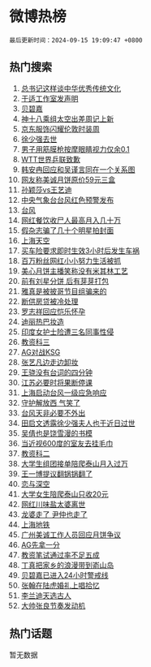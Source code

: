 # 微博热榜

`最后更新时间：2024-09-15 19:09:47 +0800`

## 热门搜索

1. [总书记这样谈中华优秀传统文化](https://m.weibo.cn/search?containerid=100103type%3D1%26t%3D10%26q%3D%23%E6%80%BB%E4%B9%A6%E8%AE%B0%E8%BF%99%E6%A0%B7%E8%B0%88%E4%B8%AD%E5%8D%8E%E4%BC%98%E7%A7%80%E4%BC%A0%E7%BB%9F%E6%96%87%E5%8C%96%23&stream_entry_id=51&isnewpage=1&extparam=seat%3D1%26cate%3D10103%26pos%3D0%26q%3D%2523%25E6%2580%25BB%25E4%25B9%25A6%25E8%25AE%25B0%25E8%25BF%2599%25E6%25A0%25B7%25E8%25B0%2588%25E4%25B8%25AD%25E5%258D%258E%25E4%25BC%2598%25E7%25A7%2580%25E4%25BC%25A0%25E7%25BB%259F%25E6%2596%2587%25E5%258C%2596%2523%26dgr%3D0%26c_type%3D51%26filter_type%3Drealtimehot%26stream_entry_id%3D51%26display_time%3D1726398586%26pre_seqid%3D17263985860160123718467)
1. [于适工作室发声明](https://m.weibo.cn/search?containerid=100103type%3D1%26t%3D10%26q%3D%E4%BA%8E%E9%80%82%E5%B7%A5%E4%BD%9C%E5%AE%A4%E5%8F%91%E5%A3%B0%E6%98%8E&stream_entry_id=31&isnewpage=1&extparam=seat%3D1%26filter_type%3Drealtimehot%26dgr%3D0%26c_type%3D31%26band_rank%3D1%26cate%3D5001%26pos%3D0%26q%3D%25E4%25BA%258E%25E9%2580%2582%25E5%25B7%25A5%25E4%25BD%259C%25E5%25AE%25A4%25E5%258F%2591%25E5%25A3%25B0%25E6%2598%258E%26stream_entry_id%3D31%26realpos%3D1%26lcate%3D5001%26flag%3D4%26display_time%3D1726398586%26pre_seqid%3D17263985860160123718467)
1. [贝碧嘉](https://m.weibo.cn/search?containerid=100103type%3D1%26t%3D10%26q%3D%E8%B4%9D%E7%A2%A7%E5%98%89&stream_entry_id=31&isnewpage=1&extparam=seat%3D1%26filter_type%3Drealtimehot%26dgr%3D0%26c_type%3D31%26band_rank%3D2%26cate%3D5001%26pos%3D1%26q%3D%25E8%25B4%259D%25E7%25A2%25A7%25E5%2598%2589%26stream_entry_id%3D31%26realpos%3D2%26lcate%3D5001%26flag%3D2%26display_time%3D1726398586%26pre_seqid%3D17263985860160123718467)
1. [神十八乘组太空出差周记上新](https://m.weibo.cn/search?containerid=100103type%3D1%26t%3D10%26q%3D%23%E7%A5%9E%E5%8D%81%E5%85%AB%E4%B9%98%E7%BB%84%E5%A4%AA%E7%A9%BA%E5%87%BA%E5%B7%AE%E5%91%A8%E8%AE%B0%E4%B8%8A%E6%96%B0%23&stream_entry_id=31&isnewpage=1&extparam=seat%3D1%26filter_type%3Drealtimehot%26dgr%3D0%26c_type%3D31%26band_rank%3D3%26cate%3D5001%26pos%3D2%26q%3D%2523%25E7%25A5%259E%25E5%258D%2581%25E5%2585%25AB%25E4%25B9%2598%25E7%25BB%2584%25E5%25A4%25AA%25E7%25A9%25BA%25E5%2587%25BA%25E5%25B7%25AE%25E5%2591%25A8%25E8%25AE%25B0%25E4%25B8%258A%25E6%2596%25B0%2523%26stream_entry_id%3D31%26realpos%3D3%26lcate%3D5001%26flag%3D0%26display_time%3D1726398586%26pre_seqid%3D17263985860160123718467)
1. [京东服饰闪耀伦敦时装周](https://m.weibo.cn/search?containerid=100103type%3D1%26t%3D10%26q%3D%23%E4%BA%AC%E4%B8%9C%E6%9C%8D%E9%A5%B0%E9%97%AA%E8%80%80%E4%BC%A6%E6%95%A6%E6%97%B6%E8%A3%85%E5%91%A8%23&stream_entry_id=31&isnewpage=1&extparam=seat%3D1%26filter_type%3Drealtimehot%26dgr%3D0%26c_type%3D31%26band_rank%3D4%26cate%3D5001%26is_ad_pos%3D1%26pos%3D3%26q%3D%2523%25E4%25BA%25AC%25E4%25B8%259C%25E6%259C%258D%25E9%25A5%25B0%25E9%2597%25AA%25E8%2580%2580%25E4%25BC%25A6%25E6%2595%25A6%25E6%2597%25B6%25E8%25A3%2585%25E5%2591%25A8%2523%26stream_entry_id%3D31%26topic_ad%3D1%26lcate%3D5001%26adid%3D255095%26display_time%3D1726398586%26pre_seqid%3D17263985860160123718467)
1. [徐少强去世](https://m.weibo.cn/search?containerid=100103type%3D1%26t%3D10%26q%3D%23%E5%BE%90%E5%B0%91%E5%BC%BA%E5%8E%BB%E4%B8%96%23&stream_entry_id=31&isnewpage=1&extparam=seat%3D1%26filter_type%3Drealtimehot%26dgr%3D0%26c_type%3D31%26band_rank%3D4%26cate%3D5001%26pos%3D4%26q%3D%2523%25E5%25BE%2590%25E5%25B0%2591%25E5%25BC%25BA%25E5%258E%25BB%25E4%25B8%2596%2523%26stream_entry_id%3D31%26realpos%3D4%26lcate%3D5001%26flag%3D16%26display_time%3D1726398586%26pre_seqid%3D17263985860160123718467)
1. [男子用筋膜枪按摩眼睛视力仅余0.1](https://m.weibo.cn/search?containerid=100103type%3D1%26t%3D10%26q%3D%23%E7%94%B7%E5%AD%90%E7%94%A8%E7%AD%8B%E8%86%9C%E6%9E%AA%E6%8C%89%E6%91%A9%E7%9C%BC%E7%9D%9B%E8%A7%86%E5%8A%9B%E4%BB%85%E4%BD%990.1%23&stream_entry_id=31&isnewpage=1&extparam=seat%3D1%26filter_type%3Drealtimehot%26dgr%3D0%26c_type%3D31%26band_rank%3D5%26cate%3D5001%26pos%3D5%26q%3D%2523%25E7%2594%25B7%25E5%25AD%2590%25E7%2594%25A8%25E7%25AD%258B%25E8%2586%259C%25E6%259E%25AA%25E6%258C%2589%25E6%2591%25A9%25E7%259C%25BC%25E7%259D%259B%25E8%25A7%2586%25E5%258A%259B%25E4%25BB%2585%25E4%25BD%25990.1%2523%26stream_entry_id%3D31%26realpos%3D5%26lcate%3D5001%26flag%3D1%26display_time%3D1726398586%26pre_seqid%3D17263985860160123718467)
1. [WTT世界乒联致歉](https://m.weibo.cn/search?containerid=100103type%3D1%26t%3D10%26q%3D%23WTT%E4%B8%96%E7%95%8C%E4%B9%92%E8%81%94%E8%87%B4%E6%AD%89%23&stream_entry_id=31&isnewpage=1&extparam=seat%3D1%26filter_type%3Drealtimehot%26dgr%3D0%26c_type%3D31%26band_rank%3D6%26cate%3D5001%26pos%3D6%26q%3D%2523WTT%25E4%25B8%2596%25E7%2595%258C%25E4%25B9%2592%25E8%2581%2594%25E8%2587%25B4%25E6%25AD%2589%2523%26stream_entry_id%3D31%26realpos%3D6%26lcate%3D5001%26flag%3D1%26display_time%3D1726398586%26pre_seqid%3D17263985860160123718467)
1. [韩安冉回应和吴谨言同在一个关系图](https://m.weibo.cn/search?containerid=100103type%3D1%26t%3D10%26q%3D%23%E9%9F%A9%E5%AE%89%E5%86%89%E5%9B%9E%E5%BA%94%E5%92%8C%E5%90%B4%E8%B0%A8%E8%A8%80%E5%90%8C%E5%9C%A8%E4%B8%80%E4%B8%AA%E5%85%B3%E7%B3%BB%E5%9B%BE%23&stream_entry_id=31&isnewpage=1&extparam=seat%3D1%26filter_type%3Drealtimehot%26dgr%3D0%26c_type%3D31%26band_rank%3D7%26cate%3D5001%26pos%3D7%26q%3D%2523%25E9%259F%25A9%25E5%25AE%2589%25E5%2586%2589%25E5%259B%259E%25E5%25BA%2594%25E5%2592%258C%25E5%2590%25B4%25E8%25B0%25A8%25E8%25A8%2580%25E5%2590%258C%25E5%259C%25A8%25E4%25B8%2580%25E4%25B8%25AA%25E5%2585%25B3%25E7%25B3%25BB%25E5%259B%25BE%2523%26stream_entry_id%3D31%26realpos%3D7%26lcate%3D5001%26flag%3D2%26display_time%3D1726398586%26pre_seqid%3D17263985860160123718467)
1. [网友称美诚月饼原价59元三盒](https://m.weibo.cn/search?containerid=100103type%3D1%26t%3D10%26q%3D%23%E7%BD%91%E5%8F%8B%E7%A7%B0%E7%BE%8E%E8%AF%9A%E6%9C%88%E9%A5%BC%E5%8E%9F%E4%BB%B759%E5%85%83%E4%B8%89%E7%9B%92%23&stream_entry_id=31&isnewpage=1&extparam=seat%3D1%26filter_type%3Drealtimehot%26dgr%3D0%26c_type%3D31%26band_rank%3D8%26cate%3D5001%26pos%3D8%26q%3D%2523%25E7%25BD%2591%25E5%258F%258B%25E7%25A7%25B0%25E7%25BE%258E%25E8%25AF%259A%25E6%259C%2588%25E9%25A5%25BC%25E5%258E%259F%25E4%25BB%25B759%25E5%2585%2583%25E4%25B8%2589%25E7%259B%2592%2523%26stream_entry_id%3D31%26realpos%3D8%26lcate%3D5001%26flag%3D0%26display_time%3D1726398586%26pre_seqid%3D17263985860160123718467)
1. [孙颖莎vs王艺迪](https://m.weibo.cn/search?containerid=100103type%3D1%26t%3D10%26q%3D%23%E5%AD%99%E9%A2%96%E8%8E%8Evs%E7%8E%8B%E8%89%BA%E8%BF%AA%23&stream_entry_id=31&isnewpage=1&extparam=seat%3D1%26filter_type%3Drealtimehot%26dgr%3D0%26c_type%3D31%26band_rank%3D9%26cate%3D5001%26pos%3D9%26q%3D%2523%25E5%25AD%2599%25E9%25A2%2596%25E8%258E%258Evs%25E7%258E%258B%25E8%2589%25BA%25E8%25BF%25AA%2523%26stream_entry_id%3D31%26realpos%3D9%26lcate%3D5001%26flag%3D1%26display_time%3D1726398586%26pre_seqid%3D17263985860160123718467)
1. [中央气象台台风红色预警发布](https://m.weibo.cn/search?containerid=100103type%3D1%26t%3D10%26q%3D%23%E4%B8%AD%E5%A4%AE%E6%B0%94%E8%B1%A1%E5%8F%B0%E5%8F%B0%E9%A3%8E%E7%BA%A2%E8%89%B2%E9%A2%84%E8%AD%A6%E5%8F%91%E5%B8%83%23&stream_entry_id=31&isnewpage=1&extparam=seat%3D1%26filter_type%3Drealtimehot%26dgr%3D0%26c_type%3D31%26band_rank%3D10%26cate%3D5001%26pos%3D10%26q%3D%2523%25E4%25B8%25AD%25E5%25A4%25AE%25E6%25B0%2594%25E8%25B1%25A1%25E5%258F%25B0%25E5%258F%25B0%25E9%25A3%258E%25E7%25BA%25A2%25E8%2589%25B2%25E9%25A2%2584%25E8%25AD%25A6%25E5%258F%2591%25E5%25B8%2583%2523%26stream_entry_id%3D31%26realpos%3D10%26lcate%3D5001%26flag%3D1%26display_time%3D1726398586%26pre_seqid%3D17263985860160123718467)
1. [台风](https://m.weibo.cn/search?containerid=100103type%3D1%26t%3D10%26q%3D%E5%8F%B0%E9%A3%8E&stream_entry_id=31&isnewpage=1&extparam=seat%3D1%26filter_type%3Drealtimehot%26dgr%3D0%26c_type%3D31%26band_rank%3D11%26cate%3D5001%26pos%3D11%26q%3D%25E5%258F%25B0%25E9%25A3%258E%26stream_entry_id%3D31%26realpos%3D11%26lcate%3D5001%26flag%3D0%26display_time%3D1726398586%26pre_seqid%3D17263985860160123718467)
1. [网红餐饮收尸人最高月入几十万](https://m.weibo.cn/search?containerid=100103type%3D1%26t%3D10%26q%3D%23%E7%BD%91%E7%BA%A2%E9%A4%90%E9%A5%AE%E6%94%B6%E5%B0%B8%E4%BA%BA%E6%9C%80%E9%AB%98%E6%9C%88%E5%85%A5%E5%87%A0%E5%8D%81%E4%B8%87%23&stream_entry_id=31&isnewpage=1&extparam=seat%3D1%26filter_type%3Drealtimehot%26dgr%3D0%26c_type%3D31%26band_rank%3D12%26cate%3D5001%26pos%3D12%26q%3D%2523%25E7%25BD%2591%25E7%25BA%25A2%25E9%25A4%2590%25E9%25A5%25AE%25E6%2594%25B6%25E5%25B0%25B8%25E4%25BA%25BA%25E6%259C%2580%25E9%25AB%2598%25E6%259C%2588%25E5%2585%25A5%25E5%2587%25A0%25E5%258D%2581%25E4%25B8%2587%2523%26stream_entry_id%3D31%26realpos%3D12%26lcate%3D5001%26flag%3D2%26display_time%3D1726398586%26pre_seqid%3D17263985860160123718467)
1. [假杂志骗了几十个明星拍封面](https://m.weibo.cn/search?containerid=100103type%3D1%26t%3D10%26q%3D%E5%81%87%E6%9D%82%E5%BF%97%E9%AA%97%E4%BA%86%E5%87%A0%E5%8D%81%E4%B8%AA%E6%98%8E%E6%98%9F%E6%8B%8D%E5%B0%81%E9%9D%A2&stream_entry_id=31&isnewpage=1&extparam=seat%3D1%26filter_type%3Drealtimehot%26dgr%3D0%26c_type%3D31%26band_rank%3D13%26cate%3D5001%26pos%3D13%26q%3D%25E5%2581%2587%25E6%259D%2582%25E5%25BF%2597%25E9%25AA%2597%25E4%25BA%2586%25E5%2587%25A0%25E5%258D%2581%25E4%25B8%25AA%25E6%2598%258E%25E6%2598%259F%25E6%258B%258D%25E5%25B0%2581%25E9%259D%25A2%26stream_entry_id%3D31%26realpos%3D13%26lcate%3D5001%26flag%3D2%26display_time%3D1726398586%26pre_seqid%3D17263985860160123718467)
1. [上海天空](https://m.weibo.cn/search?containerid=100103type%3D1%26t%3D10%26q%3D%E4%B8%8A%E6%B5%B7%E5%A4%A9%E7%A9%BA&stream_entry_id=31&isnewpage=1&extparam=seat%3D1%26filter_type%3Drealtimehot%26dgr%3D0%26c_type%3D31%26band_rank%3D14%26cate%3D5001%26pos%3D14%26q%3D%25E4%25B8%258A%25E6%25B5%25B7%25E5%25A4%25A9%25E7%25A9%25BA%26stream_entry_id%3D31%26realpos%3D14%26lcate%3D5001%26flag%3D1%26display_time%3D1726398586%26pre_seqid%3D17263985860160123718467)
1. [买车险要求即时生效3小时后发生车祸](https://m.weibo.cn/search?containerid=100103type%3D1%26t%3D10%26q%3D%23%E4%B9%B0%E8%BD%A6%E9%99%A9%E8%A6%81%E6%B1%82%E5%8D%B3%E6%97%B6%E7%94%9F%E6%95%883%E5%B0%8F%E6%97%B6%E5%90%8E%E5%8F%91%E7%94%9F%E8%BD%A6%E7%A5%B8%23&stream_entry_id=31&isnewpage=1&extparam=seat%3D1%26filter_type%3Drealtimehot%26dgr%3D0%26c_type%3D31%26band_rank%3D15%26cate%3D5001%26pos%3D15%26q%3D%2523%25E4%25B9%25B0%25E8%25BD%25A6%25E9%2599%25A9%25E8%25A6%2581%25E6%25B1%2582%25E5%258D%25B3%25E6%2597%25B6%25E7%2594%259F%25E6%2595%25883%25E5%25B0%258F%25E6%2597%25B6%25E5%2590%258E%25E5%258F%2591%25E7%2594%259F%25E8%25BD%25A6%25E7%25A5%25B8%2523%26stream_entry_id%3D31%26realpos%3D15%26lcate%3D5001%26flag%3D0%26display_time%3D1726398586%26pre_seqid%3D17263985860160123718467)
1. [百万粉丝网红小小努力生活被抓](https://m.weibo.cn/search?containerid=100103type%3D1%26t%3D10%26q%3D%23%E7%99%BE%E4%B8%87%E7%B2%89%E4%B8%9D%E7%BD%91%E7%BA%A2%E5%B0%8F%E5%B0%8F%E5%8A%AA%E5%8A%9B%E7%94%9F%E6%B4%BB%E8%A2%AB%E6%8A%93%23&stream_entry_id=31&isnewpage=1&extparam=seat%3D1%26filter_type%3Drealtimehot%26dgr%3D0%26c_type%3D31%26band_rank%3D16%26cate%3D5001%26pos%3D16%26q%3D%2523%25E7%2599%25BE%25E4%25B8%2587%25E7%25B2%2589%25E4%25B8%259D%25E7%25BD%2591%25E7%25BA%25A2%25E5%25B0%258F%25E5%25B0%258F%25E5%258A%25AA%25E5%258A%259B%25E7%2594%259F%25E6%25B4%25BB%25E8%25A2%25AB%25E6%258A%2593%2523%26stream_entry_id%3D31%26realpos%3D16%26lcate%3D5001%26flag%3D1%26display_time%3D1726398586%26pre_seqid%3D17263985860160123718467)
1. [美心月饼主播笑称没有米其林工艺](https://m.weibo.cn/search?containerid=100103type%3D1%26t%3D10%26q%3D%23%E7%BE%8E%E5%BF%83%E6%9C%88%E9%A5%BC%E4%B8%BB%E6%92%AD%E7%AC%91%E7%A7%B0%E6%B2%A1%E6%9C%89%E7%B1%B3%E5%85%B6%E6%9E%97%E5%B7%A5%E8%89%BA%23&stream_entry_id=31&isnewpage=1&extparam=seat%3D1%26filter_type%3Drealtimehot%26dgr%3D0%26c_type%3D31%26band_rank%3D17%26cate%3D5001%26pos%3D17%26q%3D%2523%25E7%25BE%258E%25E5%25BF%2583%25E6%259C%2588%25E9%25A5%25BC%25E4%25B8%25BB%25E6%2592%25AD%25E7%25AC%2591%25E7%25A7%25B0%25E6%25B2%25A1%25E6%259C%2589%25E7%25B1%25B3%25E5%2585%25B6%25E6%259E%2597%25E5%25B7%25A5%25E8%2589%25BA%2523%26stream_entry_id%3D31%26realpos%3D17%26lcate%3D5001%26flag%3D0%26display_time%3D1726398586%26pre_seqid%3D17263985860160123718467)
1. [前有刘星分饼 后有芽芽打包](https://m.weibo.cn/search?containerid=100103type%3D1%26t%3D10%26q%3D%E5%89%8D%E6%9C%89%E5%88%98%E6%98%9F%E5%88%86%E9%A5%BC+%E5%90%8E%E6%9C%89%E8%8A%BD%E8%8A%BD%E6%89%93%E5%8C%85&stream_entry_id=31&isnewpage=1&extparam=seat%3D1%26filter_type%3Drealtimehot%26dgr%3D0%26c_type%3D31%26band_rank%3D18%26cate%3D5001%26pos%3D18%26q%3D%25E5%2589%258D%25E6%259C%2589%25E5%2588%2598%25E6%2598%259F%25E5%2588%2586%25E9%25A5%25BC%2520%25E5%2590%258E%25E6%259C%2589%25E8%258A%25BD%25E8%258A%25BD%25E6%2589%2593%25E5%258C%2585%26stream_entry_id%3D31%26realpos%3D18%26lcate%3D5001%26flag%3D0%26display_time%3D1726398586%26pre_seqid%3D17263985860160123718467)
1. [雅真是被披哥节目组骗来的](https://m.weibo.cn/search?containerid=100103type%3D1%26t%3D10%26q%3D%E9%9B%85%E7%9C%9F%E6%98%AF%E8%A2%AB%E6%8A%AB%E5%93%A5%E8%8A%82%E7%9B%AE%E7%BB%84%E9%AA%97%E6%9D%A5%E7%9A%84&stream_entry_id=31&isnewpage=1&extparam=seat%3D1%26filter_type%3Drealtimehot%26dgr%3D0%26c_type%3D31%26band_rank%3D19%26cate%3D5001%26pos%3D19%26q%3D%25E9%259B%2585%25E7%259C%259F%25E6%2598%25AF%25E8%25A2%25AB%25E6%258A%25AB%25E5%2593%25A5%25E8%258A%2582%25E7%259B%25AE%25E7%25BB%2584%25E9%25AA%2597%25E6%259D%25A5%25E7%259A%2584%26stream_entry_id%3D31%26realpos%3D19%26lcate%3D5001%26flag%3D0%26display_time%3D1726398586%26pre_seqid%3D17263985860160123718467)
1. [断供房贷被冷处理](https://m.weibo.cn/search?containerid=100103type%3D1%26t%3D10%26q%3D%23%E6%96%AD%E4%BE%9B%E6%88%BF%E8%B4%B7%E8%A2%AB%E5%86%B7%E5%A4%84%E7%90%86%23&stream_entry_id=31&isnewpage=1&extparam=seat%3D1%26filter_type%3Drealtimehot%26dgr%3D0%26c_type%3D31%26band_rank%3D20%26cate%3D5001%26pos%3D20%26q%3D%2523%25E6%2596%25AD%25E4%25BE%259B%25E6%2588%25BF%25E8%25B4%25B7%25E8%25A2%25AB%25E5%2586%25B7%25E5%25A4%2584%25E7%2590%2586%2523%26stream_entry_id%3D31%26realpos%3D20%26lcate%3D5001%26flag%3D1%26display_time%3D1726398586%26pre_seqid%3D17263985860160123718467)
1. [罗志祥回应恺乐怀孕](https://m.weibo.cn/search?containerid=100103type%3D1%26t%3D10%26q%3D%23%E7%BD%97%E5%BF%97%E7%A5%A5%E5%9B%9E%E5%BA%94%E6%81%BA%E4%B9%90%E6%80%80%E5%AD%95%23&stream_entry_id=31&isnewpage=1&extparam=seat%3D1%26filter_type%3Drealtimehot%26dgr%3D0%26c_type%3D31%26band_rank%3D21%26cate%3D5001%26pos%3D21%26q%3D%2523%25E7%25BD%2597%25E5%25BF%2597%25E7%25A5%25A5%25E5%259B%259E%25E5%25BA%2594%25E6%2581%25BA%25E4%25B9%2590%25E6%2580%2580%25E5%25AD%2595%2523%26stream_entry_id%3D31%26realpos%3D21%26lcate%3D5001%26flag%3D2%26display_time%3D1726398586%26pre_seqid%3D17263985860160123718467)
1. [迪丽热巴妆造](https://m.weibo.cn/search?containerid=100103type%3D1%26t%3D10%26q%3D%E8%BF%AA%E4%B8%BD%E7%83%AD%E5%B7%B4%E5%A6%86%E9%80%A0&stream_entry_id=31&isnewpage=1&extparam=seat%3D1%26filter_type%3Drealtimehot%26dgr%3D0%26c_type%3D31%26band_rank%3D22%26cate%3D5001%26pos%3D22%26q%3D%25E8%25BF%25AA%25E4%25B8%25BD%25E7%2583%25AD%25E5%25B7%25B4%25E5%25A6%2586%25E9%2580%25A0%26stream_entry_id%3D31%26realpos%3D22%26lcate%3D5001%26flag%3D0%26display_time%3D1726398586%26pre_seqid%3D17263985860160123718467)
1. [印度女护士险遭三名同事性侵](https://m.weibo.cn/search?containerid=100103type%3D1%26t%3D10%26q%3D%23%E5%8D%B0%E5%BA%A6%E5%A5%B3%E6%8A%A4%E5%A3%AB%E9%99%A9%E9%81%AD%E4%B8%89%E5%90%8D%E5%90%8C%E4%BA%8B%E6%80%A7%E4%BE%B5%23&stream_entry_id=31&isnewpage=1&extparam=seat%3D1%26filter_type%3Drealtimehot%26dgr%3D0%26c_type%3D31%26band_rank%3D23%26cate%3D5001%26pos%3D23%26q%3D%2523%25E5%258D%25B0%25E5%25BA%25A6%25E5%25A5%25B3%25E6%258A%25A4%25E5%25A3%25AB%25E9%2599%25A9%25E9%2581%25AD%25E4%25B8%2589%25E5%2590%258D%25E5%2590%258C%25E4%25BA%258B%25E6%2580%25A7%25E4%25BE%25B5%2523%26stream_entry_id%3D31%26realpos%3D23%26lcate%3D5001%26flag%3D0%26display_time%3D1726398586%26pre_seqid%3D17263985860160123718467)
1. [教资科三](https://m.weibo.cn/search?containerid=100103type%3D1%26t%3D10%26q%3D%E6%95%99%E8%B5%84%E7%A7%91%E4%B8%89&stream_entry_id=31&isnewpage=1&extparam=seat%3D1%26filter_type%3Drealtimehot%26dgr%3D0%26c_type%3D31%26band_rank%3D24%26cate%3D5001%26pos%3D24%26q%3D%25E6%2595%2599%25E8%25B5%2584%25E7%25A7%2591%25E4%25B8%2589%26stream_entry_id%3D31%26realpos%3D24%26lcate%3D5001%26flag%3D1%26display_time%3D1726398586%26pre_seqid%3D17263985860160123718467)
1. [AG对战KSG](https://m.weibo.cn/search?containerid=100103type%3D1%26t%3D10%26q%3D%23AG%E5%AF%B9%E6%88%98KSG%23&stream_entry_id=31&isnewpage=1&extparam=seat%3D1%26filter_type%3Drealtimehot%26dgr%3D0%26c_type%3D31%26band_rank%3D25%26cate%3D5001%26pos%3D25%26q%3D%2523AG%25E5%25AF%25B9%25E6%2588%2598KSG%2523%26stream_entry_id%3D31%26realpos%3D25%26lcate%3D5001%26flag%3D1%26display_time%3D1726398586%26pre_seqid%3D17263985860160123718467)
1. [张艺凡边走边卸妆](https://m.weibo.cn/search?containerid=100103type%3D1%26t%3D10%26q%3D%E5%BC%A0%E8%89%BA%E5%87%A1%E8%BE%B9%E8%B5%B0%E8%BE%B9%E5%8D%B8%E5%A6%86&stream_entry_id=31&isnewpage=1&extparam=seat%3D1%26filter_type%3Drealtimehot%26dgr%3D0%26c_type%3D31%26band_rank%3D26%26cate%3D5001%26pos%3D26%26q%3D%25E5%25BC%25A0%25E8%2589%25BA%25E5%2587%25A1%25E8%25BE%25B9%25E8%25B5%25B0%25E8%25BE%25B9%25E5%258D%25B8%25E5%25A6%2586%26stream_entry_id%3D31%26realpos%3D26%26lcate%3D5001%26flag%3D1%26display_time%3D1726398586%26pre_seqid%3D17263985860160123718467)
1. [王骁没有台词的四分钟](https://m.weibo.cn/search?containerid=100103type%3D1%26t%3D10%26q%3D%E7%8E%8B%E9%AA%81%E6%B2%A1%E6%9C%89%E5%8F%B0%E8%AF%8D%E7%9A%84%E5%9B%9B%E5%88%86%E9%92%9F&stream_entry_id=31&isnewpage=1&extparam=seat%3D1%26filter_type%3Drealtimehot%26dgr%3D0%26c_type%3D31%26band_rank%3D27%26cate%3D5001%26pos%3D27%26q%3D%25E7%258E%258B%25E9%25AA%2581%25E6%25B2%25A1%25E6%259C%2589%25E5%258F%25B0%25E8%25AF%258D%25E7%259A%2584%25E5%259B%259B%25E5%2588%2586%25E9%2592%259F%26stream_entry_id%3D31%26realpos%3D27%26lcate%3D5001%26flag%3D1%26display_time%3D1726398586%26pre_seqid%3D17263985860160123718467)
1. [江苏必要时将果断停课](https://m.weibo.cn/search?containerid=100103type%3D1%26t%3D10%26q%3D%23%E6%B1%9F%E8%8B%8F%E5%BF%85%E8%A6%81%E6%97%B6%E5%B0%86%E6%9E%9C%E6%96%AD%E5%81%9C%E8%AF%BE%23&stream_entry_id=31&isnewpage=1&extparam=seat%3D1%26filter_type%3Drealtimehot%26dgr%3D0%26c_type%3D31%26band_rank%3D28%26cate%3D5001%26pos%3D28%26q%3D%2523%25E6%25B1%259F%25E8%258B%258F%25E5%25BF%2585%25E8%25A6%2581%25E6%2597%25B6%25E5%25B0%2586%25E6%259E%259C%25E6%2596%25AD%25E5%2581%259C%25E8%25AF%25BE%2523%26stream_entry_id%3D31%26realpos%3D28%26lcate%3D5001%26flag%3D1%26display_time%3D1726398586%26pre_seqid%3D17263985860160123718467)
1. [上海启动台风一级应急响应](https://m.weibo.cn/search?containerid=100103type%3D1%26t%3D10%26q%3D%23%E4%B8%8A%E6%B5%B7%E5%90%AF%E5%8A%A8%E5%8F%B0%E9%A3%8E%E4%B8%80%E7%BA%A7%E5%BA%94%E6%80%A5%E5%93%8D%E5%BA%94%23&stream_entry_id=31&isnewpage=1&extparam=seat%3D1%26filter_type%3Drealtimehot%26dgr%3D0%26c_type%3D31%26band_rank%3D29%26cate%3D5001%26pos%3D29%26q%3D%2523%25E4%25B8%258A%25E6%25B5%25B7%25E5%2590%25AF%25E5%258A%25A8%25E5%258F%25B0%25E9%25A3%258E%25E4%25B8%2580%25E7%25BA%25A7%25E5%25BA%2594%25E6%2580%25A5%25E5%2593%258D%25E5%25BA%2594%2523%26stream_entry_id%3D31%26realpos%3D29%26lcate%3D5001%26flag%3D1%26display_time%3D1726398586%26pre_seqid%3D17263985860160123718467)
1. [守护解放西 气笑了](https://m.weibo.cn/search?containerid=100103type%3D1%26t%3D10%26q%3D%E5%AE%88%E6%8A%A4%E8%A7%A3%E6%94%BE%E8%A5%BF+%E6%B0%94%E7%AC%91%E4%BA%86&stream_entry_id=31&isnewpage=1&extparam=seat%3D1%26filter_type%3Drealtimehot%26dgr%3D0%26c_type%3D31%26band_rank%3D30%26cate%3D5001%26pos%3D30%26q%3D%25E5%25AE%2588%25E6%258A%25A4%25E8%25A7%25A3%25E6%2594%25BE%25E8%25A5%25BF%2520%25E6%25B0%2594%25E7%25AC%2591%25E4%25BA%2586%26stream_entry_id%3D31%26realpos%3D30%26lcate%3D5001%26flag%3D1%26display_time%3D1726398586%26pre_seqid%3D17263985860160123718467)
1. [台风天非必要不外出](https://m.weibo.cn/search?containerid=100103type%3D1%26t%3D10%26q%3D%23%E5%8F%B0%E9%A3%8E%E5%A4%A9%E9%9D%9E%E5%BF%85%E8%A6%81%E4%B8%8D%E5%A4%96%E5%87%BA%23&stream_entry_id=31&isnewpage=1&extparam=seat%3D1%26filter_type%3Drealtimehot%26dgr%3D0%26c_type%3D31%26band_rank%3D31%26cate%3D5001%26pos%3D31%26q%3D%2523%25E5%258F%25B0%25E9%25A3%258E%25E5%25A4%25A9%25E9%259D%259E%25E5%25BF%2585%25E8%25A6%2581%25E4%25B8%258D%25E5%25A4%2596%25E5%2587%25BA%2523%26stream_entry_id%3D31%26realpos%3D31%26lcate%3D5001%26flag%3D1%26display_time%3D1726398586%26pre_seqid%3D17263985860160123718467)
1. [田启文透露徐少强夫人也于近日过世](https://m.weibo.cn/search?containerid=100103type%3D1%26t%3D10%26q%3D%23%E7%94%B0%E5%90%AF%E6%96%87%E9%80%8F%E9%9C%B2%E5%BE%90%E5%B0%91%E5%BC%BA%E5%A4%AB%E4%BA%BA%E4%B9%9F%E4%BA%8E%E8%BF%91%E6%97%A5%E8%BF%87%E4%B8%96%23&stream_entry_id=31&isnewpage=1&extparam=seat%3D1%26filter_type%3Drealtimehot%26dgr%3D0%26c_type%3D31%26band_rank%3D32%26cate%3D5001%26pos%3D32%26q%3D%2523%25E7%2594%25B0%25E5%2590%25AF%25E6%2596%2587%25E9%2580%258F%25E9%259C%25B2%25E5%25BE%2590%25E5%25B0%2591%25E5%25BC%25BA%25E5%25A4%25AB%25E4%25BA%25BA%25E4%25B9%259F%25E4%25BA%258E%25E8%25BF%2591%25E6%2597%25A5%25E8%25BF%2587%25E4%25B8%2596%2523%26stream_entry_id%3D31%26realpos%3D32%26lcate%3D5001%26flag%3D1%26display_time%3D1726398586%26pre_seqid%3D17263985860160123718467)
1. [吴倩也是饶雪漫的书模](https://m.weibo.cn/search?containerid=100103type%3D1%26t%3D10%26q%3D%E5%90%B4%E5%80%A9%E4%B9%9F%E6%98%AF%E9%A5%B6%E9%9B%AA%E6%BC%AB%E7%9A%84%E4%B9%A6%E6%A8%A1&stream_entry_id=31&isnewpage=1&extparam=seat%3D1%26filter_type%3Drealtimehot%26dgr%3D0%26c_type%3D31%26band_rank%3D33%26cate%3D5001%26pos%3D33%26q%3D%25E5%2590%25B4%25E5%2580%25A9%25E4%25B9%259F%25E6%2598%25AF%25E9%25A5%25B6%25E9%259B%25AA%25E6%25BC%25AB%25E7%259A%2584%25E4%25B9%25A6%25E6%25A8%25A1%26stream_entry_id%3D31%26realpos%3D33%26lcate%3D5001%26flag%3D0%26display_time%3D1726398586%26pre_seqid%3D17263985860160123718467)
1. [当近视600度的室友去挂毛巾](https://m.weibo.cn/search?containerid=100103type%3D1%26t%3D10%26q%3D%E5%BD%93%E8%BF%91%E8%A7%86600%E5%BA%A6%E7%9A%84%E5%AE%A4%E5%8F%8B%E5%8E%BB%E6%8C%82%E6%AF%9B%E5%B7%BE&stream_entry_id=31&isnewpage=1&extparam=seat%3D1%26filter_type%3Drealtimehot%26dgr%3D0%26c_type%3D31%26band_rank%3D34%26cate%3D5001%26pos%3D34%26q%3D%25E5%25BD%2593%25E8%25BF%2591%25E8%25A7%2586600%25E5%25BA%25A6%25E7%259A%2584%25E5%25AE%25A4%25E5%258F%258B%25E5%258E%25BB%25E6%258C%2582%25E6%25AF%259B%25E5%25B7%25BE%26stream_entry_id%3D31%26realpos%3D34%26lcate%3D5001%26flag%3D0%26display_time%3D1726398586%26pre_seqid%3D17263985860160123718467)
1. [教资科二](https://m.weibo.cn/search?containerid=100103type%3D1%26t%3D10%26q%3D%E6%95%99%E8%B5%84%E7%A7%91%E4%BA%8C&stream_entry_id=31&isnewpage=1&extparam=seat%3D1%26filter_type%3Drealtimehot%26dgr%3D0%26c_type%3D31%26band_rank%3D35%26cate%3D5001%26pos%3D35%26q%3D%25E6%2595%2599%25E8%25B5%2584%25E7%25A7%2591%25E4%25BA%258C%26stream_entry_id%3D31%26realpos%3D35%26lcate%3D5001%26flag%3D0%26display_time%3D1726398586%26pre_seqid%3D17263985860160123718467)
1. [大学生组团接单陪爬泰山月入过万](https://m.weibo.cn/search?containerid=100103type%3D1%26t%3D10%26q%3D%23%E5%A4%A7%E5%AD%A6%E7%94%9F%E7%BB%84%E5%9B%A2%E6%8E%A5%E5%8D%95%E9%99%AA%E7%88%AC%E6%B3%B0%E5%B1%B1%E6%9C%88%E5%85%A5%E8%BF%87%E4%B8%87%23&stream_entry_id=31&isnewpage=1&extparam=seat%3D1%26filter_type%3Drealtimehot%26dgr%3D0%26c_type%3D31%26band_rank%3D36%26cate%3D5001%26pos%3D36%26q%3D%2523%25E5%25A4%25A7%25E5%25AD%25A6%25E7%2594%259F%25E7%25BB%2584%25E5%259B%25A2%25E6%258E%25A5%25E5%258D%2595%25E9%2599%25AA%25E7%2588%25AC%25E6%25B3%25B0%25E5%25B1%25B1%25E6%259C%2588%25E5%2585%25A5%25E8%25BF%2587%25E4%25B8%2587%2523%26stream_entry_id%3D31%26realpos%3D36%26lcate%3D5001%26flag%3D1%26display_time%3D1726398586%26pre_seqid%3D17263985860160123718467)
1. [王一博提议翻锅锅翻了](https://m.weibo.cn/search?containerid=100103type%3D1%26t%3D10%26q%3D%23%E7%8E%8B%E4%B8%80%E5%8D%9A%E6%8F%90%E8%AE%AE%E7%BF%BB%E9%94%85%E9%94%85%E7%BF%BB%E4%BA%86%23&stream_entry_id=31&isnewpage=1&extparam=seat%3D1%26filter_type%3Drealtimehot%26dgr%3D0%26c_type%3D31%26band_rank%3D37%26cate%3D5001%26pos%3D37%26q%3D%2523%25E7%258E%258B%25E4%25B8%2580%25E5%258D%259A%25E6%258F%2590%25E8%25AE%25AE%25E7%25BF%25BB%25E9%2594%2585%25E9%2594%2585%25E7%25BF%25BB%25E4%25BA%2586%2523%26stream_entry_id%3D31%26realpos%3D37%26lcate%3D5001%26flag%3D1%26display_time%3D1726398586%26pre_seqid%3D17263985860160123718467)
1. [恋与深空](https://m.weibo.cn/search?containerid=100103type%3D1%26t%3D10%26q%3D%E6%81%8B%E4%B8%8E%E6%B7%B1%E7%A9%BA&stream_entry_id=31&isnewpage=1&extparam=seat%3D1%26filter_type%3Drealtimehot%26dgr%3D0%26c_type%3D31%26band_rank%3D38%26cate%3D5001%26pos%3D38%26q%3D%25E6%2581%258B%25E4%25B8%258E%25E6%25B7%25B1%25E7%25A9%25BA%26stream_entry_id%3D31%26realpos%3D38%26lcate%3D5001%26flag%3D1%26display_time%3D1726398586%26pre_seqid%3D17263985860160123718467)
1. [大学女生陪爬泰山只收20元](https://m.weibo.cn/search?containerid=100103type%3D1%26t%3D10%26q%3D%23%E5%A4%A7%E5%AD%A6%E5%A5%B3%E7%94%9F%E9%99%AA%E7%88%AC%E6%B3%B0%E5%B1%B1%E5%8F%AA%E6%94%B620%E5%85%83%23&stream_entry_id=31&isnewpage=1&extparam=seat%3D1%26filter_type%3Drealtimehot%26dgr%3D0%26c_type%3D31%26band_rank%3D39%26cate%3D5001%26pos%3D39%26q%3D%2523%25E5%25A4%25A7%25E5%25AD%25A6%25E5%25A5%25B3%25E7%2594%259F%25E9%2599%25AA%25E7%2588%25AC%25E6%25B3%25B0%25E5%25B1%25B1%25E5%258F%25AA%25E6%2594%25B620%25E5%2585%2583%2523%26stream_entry_id%3D31%26realpos%3D39%26lcate%3D5001%26flag%3D1%26display_time%3D1726398586%26pre_seqid%3D17263985860160123718467)
1. [网红川味盐太婆离世](https://m.weibo.cn/search?containerid=100103type%3D1%26t%3D10%26q%3D%23%E7%BD%91%E7%BA%A2%E5%B7%9D%E5%91%B3%E7%9B%90%E5%A4%AA%E5%A9%86%E7%A6%BB%E4%B8%96%23&stream_entry_id=31&isnewpage=1&extparam=seat%3D1%26filter_type%3Drealtimehot%26dgr%3D0%26c_type%3D31%26band_rank%3D40%26cate%3D5001%26pos%3D40%26q%3D%2523%25E7%25BD%2591%25E7%25BA%25A2%25E5%25B7%259D%25E5%2591%25B3%25E7%259B%2590%25E5%25A4%25AA%25E5%25A9%2586%25E7%25A6%25BB%25E4%25B8%2596%2523%26stream_entry_id%3D31%26realpos%3D40%26lcate%3D5001%26flag%3D0%26display_time%3D1726398586%26pre_seqid%3D17263985860160123718467)
1. [龙婆走了 尹仲也走了](https://m.weibo.cn/search?containerid=100103type%3D1%26t%3D10%26q%3D%E9%BE%99%E5%A9%86%E8%B5%B0%E4%BA%86+%E5%B0%B9%E4%BB%B2%E4%B9%9F%E8%B5%B0%E4%BA%86&stream_entry_id=31&isnewpage=1&extparam=seat%3D1%26filter_type%3Drealtimehot%26dgr%3D0%26c_type%3D31%26band_rank%3D41%26cate%3D5001%26pos%3D41%26q%3D%25E9%25BE%2599%25E5%25A9%2586%25E8%25B5%25B0%25E4%25BA%2586%2520%25E5%25B0%25B9%25E4%25BB%25B2%25E4%25B9%259F%25E8%25B5%25B0%25E4%25BA%2586%26stream_entry_id%3D31%26realpos%3D41%26lcate%3D5001%26flag%3D1%26display_time%3D1726398586%26pre_seqid%3D17263985860160123718467)
1. [上海地铁](https://m.weibo.cn/search?containerid=100103type%3D1%26t%3D10%26q%3D%E4%B8%8A%E6%B5%B7%E5%9C%B0%E9%93%81&stream_entry_id=31&isnewpage=1&extparam=seat%3D1%26filter_type%3Drealtimehot%26dgr%3D0%26c_type%3D31%26band_rank%3D42%26cate%3D5001%26pos%3D42%26q%3D%25E4%25B8%258A%25E6%25B5%25B7%25E5%259C%25B0%25E9%2593%2581%26stream_entry_id%3D31%26realpos%3D42%26lcate%3D5001%26flag%3D1%26display_time%3D1726398586%26pre_seqid%3D17263985860160123718467)
1. [广州美诚工作人员回应月饼争议](https://m.weibo.cn/search?containerid=100103type%3D1%26t%3D10%26q%3D%23%E5%B9%BF%E5%B7%9E%E7%BE%8E%E8%AF%9A%E5%B7%A5%E4%BD%9C%E4%BA%BA%E5%91%98%E5%9B%9E%E5%BA%94%E6%9C%88%E9%A5%BC%E4%BA%89%E8%AE%AE%23&stream_entry_id=31&isnewpage=1&extparam=seat%3D1%26filter_type%3Drealtimehot%26dgr%3D0%26c_type%3D31%26band_rank%3D43%26cate%3D5001%26pos%3D43%26q%3D%2523%25E5%25B9%25BF%25E5%25B7%259E%25E7%25BE%258E%25E8%25AF%259A%25E5%25B7%25A5%25E4%25BD%259C%25E4%25BA%25BA%25E5%2591%2598%25E5%259B%259E%25E5%25BA%2594%25E6%259C%2588%25E9%25A5%25BC%25E4%25BA%2589%25E8%25AE%25AE%2523%26stream_entry_id%3D31%26realpos%3D43%26lcate%3D5001%26flag%3D0%26display_time%3D1726398586%26pre_seqid%3D17263985860160123718467)
1. [AG先拿一分](https://m.weibo.cn/search?containerid=100103type%3D1%26t%3D10%26q%3DAG%E5%85%88%E6%8B%BF%E4%B8%80%E5%88%86&stream_entry_id=31&isnewpage=1&extparam=seat%3D1%26filter_type%3Drealtimehot%26dgr%3D0%26c_type%3D31%26band_rank%3D44%26cate%3D5001%26pos%3D44%26q%3DAG%25E5%2585%2588%25E6%258B%25BF%25E4%25B8%2580%25E5%2588%2586%26stream_entry_id%3D31%26realpos%3D44%26lcate%3D5001%26flag%3D1%26display_time%3D1726398586%26pre_seqid%3D17263985860160123718467)
1. [教资笔试通过率不足五成](https://m.weibo.cn/search?containerid=100103type%3D1%26t%3D10%26q%3D%23%E6%95%99%E8%B5%84%E7%AC%94%E8%AF%95%E9%80%9A%E8%BF%87%E7%8E%87%E4%B8%8D%E8%B6%B3%E4%BA%94%E6%88%90%23&stream_entry_id=31&isnewpage=1&extparam=seat%3D1%26filter_type%3Drealtimehot%26dgr%3D0%26c_type%3D31%26band_rank%3D45%26cate%3D5001%26pos%3D45%26q%3D%2523%25E6%2595%2599%25E8%25B5%2584%25E7%25AC%2594%25E8%25AF%2595%25E9%2580%259A%25E8%25BF%2587%25E7%258E%2587%25E4%25B8%258D%25E8%25B6%25B3%25E4%25BA%2594%25E6%2588%2590%2523%26stream_entry_id%3D31%26realpos%3D45%26lcate%3D5001%26flag%3D0%26display_time%3D1726398586%26pre_seqid%3D17263985860160123718467)
1. [丁真把家乡的浪漫带到嵛山岛](https://m.weibo.cn/search?containerid=100103type%3D1%26t%3D10%26q%3D%E4%B8%81%E7%9C%9F%E6%8A%8A%E5%AE%B6%E4%B9%A1%E7%9A%84%E6%B5%AA%E6%BC%AB%E5%B8%A6%E5%88%B0%E5%B5%9B%E5%B1%B1%E5%B2%9B&stream_entry_id=31&isnewpage=1&extparam=seat%3D1%26filter_type%3Drealtimehot%26dgr%3D0%26c_type%3D31%26band_rank%3D46%26cate%3D5001%26pos%3D46%26q%3D%25E4%25B8%2581%25E7%259C%259F%25E6%258A%258A%25E5%25AE%25B6%25E4%25B9%25A1%25E7%259A%2584%25E6%25B5%25AA%25E6%25BC%25AB%25E5%25B8%25A6%25E5%2588%25B0%25E5%25B5%259B%25E5%25B1%25B1%25E5%25B2%259B%26stream_entry_id%3D31%26realpos%3D46%26lcate%3D5001%26flag%3D1%26display_time%3D1726398586%26pre_seqid%3D17263985860160123718467)
1. [贝碧嘉已进入24小时警戒线](https://m.weibo.cn/search?containerid=100103type%3D1%26t%3D10%26q%3D%23%E8%B4%9D%E7%A2%A7%E5%98%89%E5%B7%B2%E8%BF%9B%E5%85%A524%E5%B0%8F%E6%97%B6%E8%AD%A6%E6%88%92%E7%BA%BF%23&stream_entry_id=31&isnewpage=1&extparam=seat%3D1%26filter_type%3Drealtimehot%26dgr%3D0%26c_type%3D31%26band_rank%3D47%26cate%3D5001%26pos%3D47%26q%3D%2523%25E8%25B4%259D%25E7%25A2%25A7%25E5%2598%2589%25E5%25B7%25B2%25E8%25BF%259B%25E5%2585%25A524%25E5%25B0%258F%25E6%2597%25B6%25E8%25AD%25A6%25E6%2588%2592%25E7%25BA%25BF%2523%26stream_entry_id%3D31%26realpos%3D47%26lcate%3D5001%26flag%3D0%26display_time%3D1726398586%26pre_seqid%3D17263985860160123718467)
1. [张翰在陆虎婚礼上唱拾忆](https://m.weibo.cn/search?containerid=100103type%3D1%26t%3D10%26q%3D%23%E5%BC%A0%E7%BF%B0%E5%9C%A8%E9%99%86%E8%99%8E%E5%A9%9A%E7%A4%BC%E4%B8%8A%E5%94%B1%E6%8B%BE%E5%BF%86%23&stream_entry_id=31&isnewpage=1&extparam=seat%3D1%26filter_type%3Drealtimehot%26dgr%3D0%26c_type%3D31%26band_rank%3D48%26cate%3D5001%26pos%3D48%26q%3D%2523%25E5%25BC%25A0%25E7%25BF%25B0%25E5%259C%25A8%25E9%2599%2586%25E8%2599%258E%25E5%25A9%259A%25E7%25A4%25BC%25E4%25B8%258A%25E5%2594%25B1%25E6%258B%25BE%25E5%25BF%2586%2523%26stream_entry_id%3D31%26realpos%3D48%26lcate%3D5001%26flag%3D0%26display_time%3D1726398586%26pre_seqid%3D17263985860160123718467)
1. [李兰迪天选古人](https://m.weibo.cn/search?containerid=100103type%3D1%26t%3D10%26q%3D%E6%9D%8E%E5%85%B0%E8%BF%AA%E5%A4%A9%E9%80%89%E5%8F%A4%E4%BA%BA&stream_entry_id=31&isnewpage=1&extparam=seat%3D1%26filter_type%3Drealtimehot%26dgr%3D0%26c_type%3D31%26band_rank%3D49%26cate%3D5001%26pos%3D49%26q%3D%25E6%259D%258E%25E5%2585%25B0%25E8%25BF%25AA%25E5%25A4%25A9%25E9%2580%2589%25E5%258F%25A4%25E4%25BA%25BA%26stream_entry_id%3D31%26realpos%3D49%26lcate%3D5001%26flag%3D1%26display_time%3D1726398586%26pre_seqid%3D17263985860160123718467)
1. [大帅张良节奏发动机](https://m.weibo.cn/search?containerid=100103type%3D1%26t%3D10%26q%3D%23%E5%A4%A7%E5%B8%85%E5%BC%A0%E8%89%AF%E8%8A%82%E5%A5%8F%E5%8F%91%E5%8A%A8%E6%9C%BA%23&stream_entry_id=31&isnewpage=1&extparam=seat%3D1%26filter_type%3Drealtimehot%26dgr%3D0%26c_type%3D31%26band_rank%3D50%26cate%3D5001%26pos%3D50%26q%3D%2523%25E5%25A4%25A7%25E5%25B8%2585%25E5%25BC%25A0%25E8%2589%25AF%25E8%258A%2582%25E5%25A5%258F%25E5%258F%2591%25E5%258A%25A8%25E6%259C%25BA%2523%26stream_entry_id%3D31%26realpos%3D50%26lcate%3D5001%26flag%3D1%26display_time%3D1726398586%26pre_seqid%3D17263985860160123718467)

## 热门话题

暂无数据
